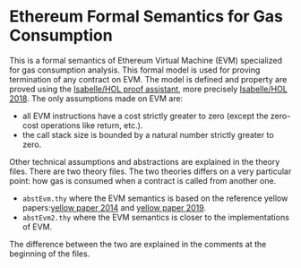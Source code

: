 # Ethereum Formal Semantics for Gas Consumption

This is a formal semantics of Ethereum Virtual Machine (EVM) specialized for gas consumption analysis. This formal model is used for proving termination of any contract on EVM. The model is defined and property are proved using the [Isabelle/HOL proof assistant](https://isabelle.in.tum.de/), more precisely [Isabelle/HOL 2018](http://isabelle.in.tum.de/website-Isabelle2018/). The only assumptions made on EVM are:

* all EVM instructions have a cost strictly greater to zero (except the zero-cost operations like return, etc.).
* the call stack size is bounded by a natural number strictly greater to zero.
 
Other technical assumptions and abstractions are explained in the theory files. There are two theory files. The two theories differs on a very particular point: how gas is consumed when a contract is called from another one.

* `abstEvm.thy` where the EVM semantics is based on the reference yellow papers:[yellow paper 2014](http://gavwood.com/Paper.pdf) and [yellow paper 2019](https://ethereum.github.io/yellowpaper/paper.pdf).
* `abstEvm2.thy` where the EVM semantics is closer to the implementations of EVM.

The difference between the two are explained in the comments at the beginning of the files.